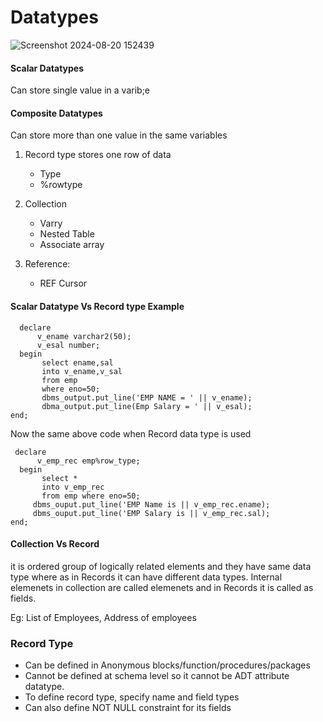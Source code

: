 # Datatypes

![Screenshot 2024-08-20 152439](https://github.com/user-attachments/assets/bf50e8d6-e7f1-4016-82d1-5a976c964053)

#### Scalar Datatypes
 Can store single value in a varib;e

#### Composite Datatypes
Can store more than one value in the same  variables
  1. Record type
       stores one row of data

        - Type
        - %rowtype
      
  2. Collection
     
       - Varry
       - Nested Table
       - Associate array
 4. Reference:
    
       - REF Cursor

#### Scalar Datatype Vs Record type Example

```plsql
  declare
      v_ename varchar2(50);
      v_esal number;
  begin
       select ename,sal
       into v_ename,v_sal
       from emp
       where eno=50;
       dbms_output.put_line('EMP NAME = ' || v_ename);
       dbma_output.put_line(Emp Salary = ' || v_esal);
end;
```

Now the same above code when Record data type is used

```plsql
 declare
      v_emp_rec emp%row_type;
  begin
       select *
       into v_emp_rec
       from emp where eno=50;
     dbms_ouput.put_line('EMP Name is || v_emp_rec.ename);
     dbms_ouput.put_line('EMP Salary is || v_emp_rec.sal);
end;
```

#### Collection Vs Record

it is ordered group of logically related elements and they have same data type where as in Records it can have different data types.
Internal elemenets in collection are called elemenets and in Records it is called as fields.

Eg: List of Employees, Address of employees

### Record Type
- Can be defined in Anonymous blocks/function/procedures/packages
- Cannot be defined at schema level so it cannot be ADT attribute 
   datatype.
- To define record type, specify name and field types
- Can also define NOT NULL constraint for its fields



     
